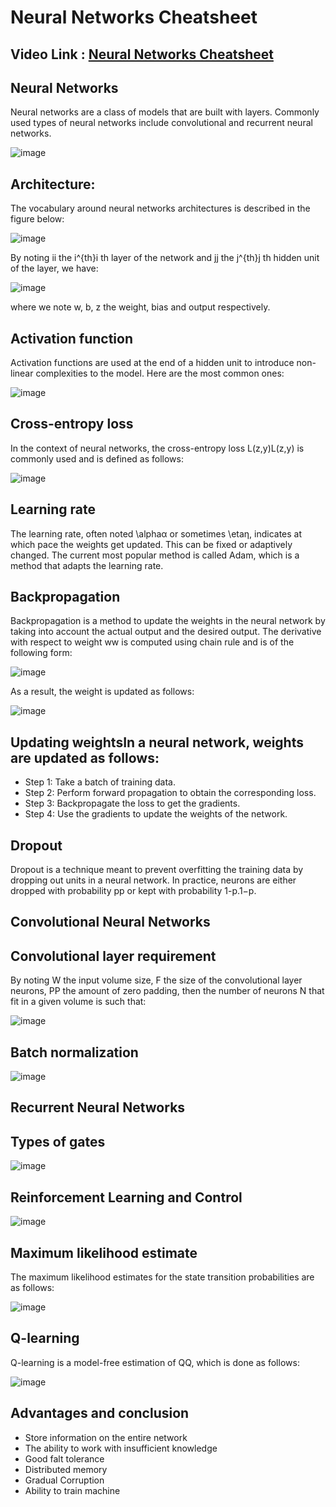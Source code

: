 # Neural Networks Cheatsheet

## Video Link : [Neural Networks Cheatsheet](https://drive.google.com/file/d/18fKTNqHwu1bbjnugkPRF2SjYmTJxQ03y/view?usp=sharing)

## Neural Networks
Neural networks are a class of models that are built with layers. Commonly used types of neural networks include convolutional and recurrent neural networks.

![image](https://user-images.githubusercontent.com/63282184/144078328-37be9162-5d36-448b-8b93-bd3cabe2ed0a.png)


## Architecture:
The vocabulary around neural networks architectures is described in the figure below:

![image](https://user-images.githubusercontent.com/63282184/144076783-61a294cf-96f2-4317-ac39-8482bcd9d62a.png)

By noting ii the i^{th}i th layer of the network and jj the j^{th}j th hidden unit of the layer, we have:

![image](https://user-images.githubusercontent.com/63282184/144076904-d863a315-1c0d-4503-bec4-d957deb6a625.png)


where we note w, b, z the weight, bias and output respectively.

## Activation function
Activation functions are used at the end of a hidden unit to introduce non-linear complexities to the model. Here are the most common ones:

![image](https://user-images.githubusercontent.com/63282184/144077046-abd14960-7ebf-4ce8-bc89-65507efad6d2.png)

## Cross-entropy loss
In the context of neural networks, the cross-entropy loss L(z,y)L(z,y) is commonly used and is defined as follows:

![image](https://user-images.githubusercontent.com/63282184/144077163-fdc1a9c7-fb2d-46bd-95a5-a3ccd01df04a.png)

## Learning rate
The learning rate, often noted \alphaα or sometimes \etaη, indicates at which pace the weights get updated. This can be fixed or adaptively changed. The current most popular method is called Adam, which is a method that adapts the learning rate.

## Backpropagation
Backpropagation is a method to update the weights in the neural network by taking into account the actual output and the desired output. The derivative with respect to weight ww is computed using chain rule and is of the following form:

![image](https://user-images.githubusercontent.com/63282184/144077283-286dd1b1-da33-4aa3-b5cf-1699478c78ec.png)

As a result, the weight is updated as follows:

![image](https://user-images.githubusercontent.com/63282184/144077332-492f9f5c-d4ea-4f2c-bf2c-efa0537218ca.png)

## Updating weightsIn a neural network, weights are updated as follows:

- Step 1: Take a batch of training data.
- Step 2: Perform forward propagation to obtain the corresponding loss.
- Step 3: Backpropagate the loss to get the gradients.
- Step 4: Use the gradients to update the weights of the network.

## Dropout
Dropout is a technique meant to prevent overfitting the training data by dropping out units in a neural network. In practice, neurons are either dropped with probability pp or kept with probability 1-p.1−p.

## Convolutional Neural Networks
## Convolutional layer requirement
By noting W the input volume size, F the size of the convolutional layer neurons, PP the amount of zero padding, then the number of neurons N that fit in a given volume is such that:

![image](https://user-images.githubusercontent.com/63282184/144077514-8a4bd352-1692-401a-aea2-9c46f2a4bf77.png)

## Batch normalization

![image](https://user-images.githubusercontent.com/63282184/144077633-68207729-3ff3-433f-92a2-f029f1d35ae2.png)

## Recurrent Neural Networks

## Types of gates

![image](https://user-images.githubusercontent.com/63282184/144077712-4c4b8eb5-b0a9-4526-8812-f2b5bb673987.png)

## Reinforcement Learning and Control

![image](https://user-images.githubusercontent.com/63282184/144077790-03b9d5a9-ab03-46b1-baf5-c9b375b042b7.png)

## Maximum likelihood estimate
The maximum likelihood estimates for the state transition probabilities are as follows:

![image](https://user-images.githubusercontent.com/63282184/144077867-6ab48fe0-f8d5-4c91-b6f1-966408c24d9c.png)

## Q-learning
Q-learning is a model-free estimation of QQ, which is done as follows:

![image](https://user-images.githubusercontent.com/63282184/144077963-1a4f1daa-4332-4c0e-80ec-922f56cad18c.png)


## Advantages and conclusion

- Store information on the entire network
-  The ability to work with insufficient knowledge
-  Good falt tolerance
-  Distributed memory
-  Gradual Corruption
-   Ability to train machine


  
